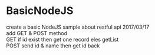 # BasicNodeJS
create a basic NodeJS sample about restful api
2017/03/17
<br/>
  add GET & POST method<br/>
  GET if id exist then get one record eles getList<br/>
  POST send id & name then get id back<br/>
